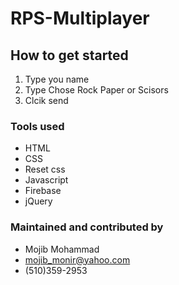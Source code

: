 # RPS-Multiplayer

## How to get started

1. Type you name 
2. Type Chose Rock Paper or Scisors
3. Clcik send 

### Tools used 

* HTML 
* CSS 
* Reset css
* Javascript 
* Firebase 
* jQuery 


### Maintained and contributed by

* Mojib Mohammad
* mojib_monir@yahoo.com
* (510)359-2953

